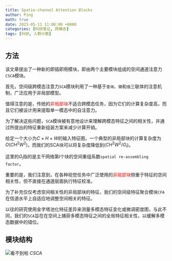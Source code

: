 ```yaml
---
title: Spatio-channel Attention Blocks
author: Ping
math: true
date: 2023-05-11 11:08:00 +0800
categories: [科研笔记, 跨模态]
tags: [科研, 人群计数]
---
```


## 方法

该文章提出了一种新的即插即用模块，即由两个主要模块组成的空间通道注意力`CSCA`模块。

首先，空间级跨模态注意力`SCA`模块利用了一种基于`查询`、`键`和`值`三联体的注意机制，广泛应用于非局部模型。

值得注意的是，传统的<font color=red>非局部块</font>不适合跨模态任务，因为它们的计算复杂度高，而且它们被设计用来提取单一模态中的自注意力。

为了解决这些问题，`SCA`模块被有意地设计来理解跨模态特征之间的相关性，并通过所提出的特征重新组装方案来减少计算开销。

给定一个大小为$C×H×W$的输入特征图，一个典型的非局部块的计算复杂度为$O(CH^2W^2$)，而我们的SCA块可以将复杂度降低到($CH^2W^2/G_l$)。

这里的$G_l$指的是主干网络第$l$个块的空间重组系数`spatial re-assembling factor`。

重要的是，我们注意到，在各种视觉任务中广泛使用的<font color=red>非局部块</font>侧重于特征的空间相关性，但不直接在通道层面执行特征校准。

为了补充仅仅考虑空间相关性的非局部块的特征，我们的空间级特征聚合模块`CFA`在信道水平上自适应地调整空间相关的特征。

以往的研究使用金字塔池化特征差异来测量多模态特征变化或微调密度图，与此不同，我们的`SCA`旨在在空间上捕获多模态特征之间的全局特征相关性，以缓解多模态数据中的错位。


## 模块结构


![看不到啦](https://pics-for-blog.oss-cn-hangzhou.aliyuncs.com/Research/CSCA.png)
_CSCA_
